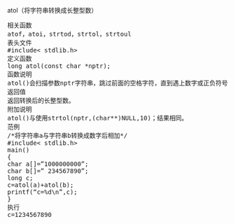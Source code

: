 atol（将字符串转换成长整型数）
<pre>相关函数
atof，atoi，strtod，strtol，strtoul
表头文件
#include< stdlib.h>
定义函数
long atol(const char *nptr);
函数说明
atol()会扫描参数nptr字符串，跳过前面的空格字符，直到遇上数字或正负符号才开始做转换，而再遇到非数字或字符串结束时('\0')才结束转换，并将结果返回。
返回值
返回转换后的长整型数。
附加说明
atol()与使用strtol(nptr,(char**)NULL,10)；结果相同。
范例
/*将字符串a与字符串b转换成数字后相加*/
#include< stdlib.h>
main()
{
char a[]=”1000000000”;
char b[]=” 234567890”;
long c;
c=atol(a)+atol(b);
printf(“c=%d\n”,c);
}
执行
c=1234567890</pre>